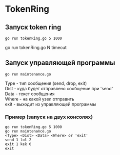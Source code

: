 # TokenRing

## Запуск token ring
    go run tokenRing.go 5 1000   

go run tokenRing.go N timeout   

## Запуск управляющей программы
    go run maintenance.go   

Type - тип сообщения (send, drop, exit)   
Dist - куда будет отправлено сообщение при 'send'   
Data - текст сообщения   
Where - на какой узел отправить   
exit - выходит из управляющей программы

### Пример (запуск на двух консолях)
    go run tokenRing.go 5 1000   
    go run maintenance.go   
    <Type> <Dist> <Data> <Where> or 'exit'
    send 1 lol 2
    exit 1 kek 0
    exit
